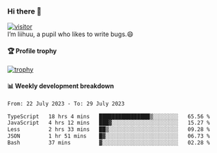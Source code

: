 ### Hi there 👋
[![visitor](https://visitor-badge.glitch.me/badge?page_id=liihuu&right_color=blue)](https://github.com/liihuu)<br>
I’m liihuu, a pupil who likes to write bugs.😄


#### 🏆 Profile trophy
[![trophy](https://github-profile-trophy.vercel.app?username=liihuu&margin-w=16&margin-h=16&rank=-C,-B)](https://github.com/liihuu)


#### 📊 Weekly development breakdown
<!--START_SECTION:waka-->

```txt
From: 22 July 2023 - To: 29 July 2023

TypeScript   18 hrs 4 mins   ████████████████▒░░░░░░░░   65.56 %
JavaScript   4 hrs 12 mins   ███▓░░░░░░░░░░░░░░░░░░░░░   15.27 %
Less         2 hrs 33 mins   ██▒░░░░░░░░░░░░░░░░░░░░░░   09.28 %
JSON         1 hr 51 mins    █▓░░░░░░░░░░░░░░░░░░░░░░░   06.73 %
Bash         37 mins         ▓░░░░░░░░░░░░░░░░░░░░░░░░   02.28 %
```

<!--END_SECTION:waka-->

<!--
**liihuu/liihuu** is a ✨ _special_ ✨ repository because its `README.md` (this file) appears on your GitHub profile.

Here are some ideas to get you started:

- 🔭 I’m currently working on ...
- 🌱 I’m currently learning ...
- 👯 I’m looking to collaborate on ...
- 🤔 I’m looking for help with ...
- 💬 Ask me about ...
- 📫 How to reach me: ...
- 😄 Pronouns: ...
- ⚡ Fun fact: ...
-->
